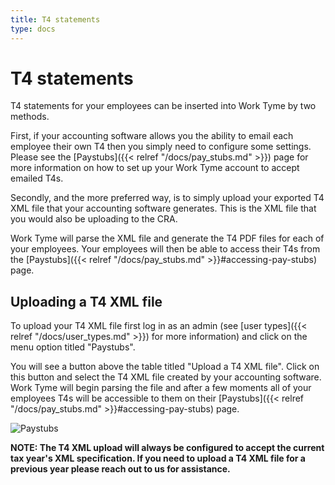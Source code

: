 ```yaml
---
title: T4 statements
type: docs
---
```


# T4 statements

T4 statements for your employees can be inserted into Work Tyme by two methods.

First, if your accounting software allows you the ability to email each employee their own T4 then you simply need to configure some settings. Please see the [Paystubs]({{< relref "/docs/pay_stubs.md" >}}) page for more information on how to set up your Work Tyme account to accept emailed T4s.


Secondly, and the more preferred way, is to simply upload your exported T4 XML file that your accounting software generates. This is the XML file that you would also be uploading to the CRA.

Work Tyme will parse the XML file and generate the T4 PDF files for each of your employees. Your employees will then be able to access their T4s from the [Paystubs]({{< relref "/docs/pay_stubs.md" >}}#accessing-pay-stubs) page.


## Uploading a T4 XML file

To upload your T4 XML file first log in as an admin (see [user types]({{< relref "/docs/user_types.md" >}}) for more information) and click on the menu option titled "Paystubs".

You will see a button above the table titled "Upload a T4 XML file". Click on this button and select the T4 XML file created by your accounting software. Work Tyme will begin parsing the file and after a few moments all of your employees T4s will be accessible to them on their [Paystubs]({{< relref "/docs/pay_stubs.md" >}}#accessing-pay-stubs) page.

![Paystubs](/docs/img/paystubs_admin.png)


**NOTE: The T4 XML upload will always be configured to accept the current tax year's XML specification. If you need to upload a T4 XML file for a previous year please reach out to us for assistance.**